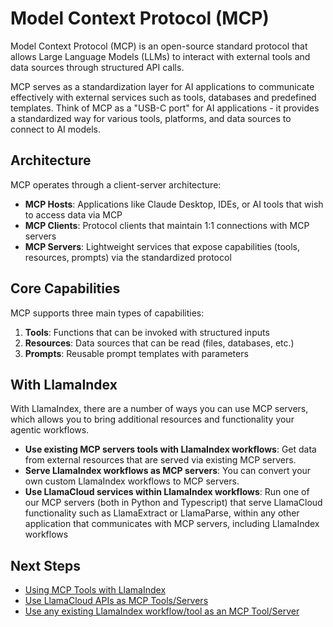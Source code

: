 # Model Context Protocol (MCP)

Model Context Protocol (MCP) is an open-source standard protocol that allows Large Language Models (LLMs) to interact with external tools and data sources through structured API calls.

MCP serves as a standardization layer for AI applications to communicate effectively with external services such as tools, databases and predefined templates. Think of MCP as a "USB-C port" for AI applications - it provides a standardized way for various tools, platforms, and data sources to connect to AI models.

## Architecture

MCP operates through a client-server architecture:

- **MCP Hosts**: Applications like Claude Desktop, IDEs, or AI tools that wish to access data via MCP
- **MCP Clients**: Protocol clients that maintain 1:1 connections with MCP servers
- **MCP Servers**: Lightweight services that expose capabilities (tools, resources, prompts) via the standardized protocol

## Core Capabilities

MCP supports three main types of capabilities:

1. **Tools**: Functions that can be invoked with structured inputs
2. **Resources**: Data sources that can be read (files, databases, etc.)
3. **Prompts**: Reusable prompt templates with parameters

## With LlamaIndex

With LlamaIndex, there are a number of ways you can use MCP servers, which allows you to bring additional resources and functionality your agentic workflows.

- **Use existing MCP servers tools with LlamaIndex workflows**: Get data from external resources that are served via existing MCP servers.
- **Serve LlamaIndex workflows as MCP servers**: You can convert your own custom LlamaIndex workflows to MCP servers.
- **Use LlamaCloud services within LlamaIndex workflows**: Run one of our MCP servers (both in Python and Typescript) that serve LlamaCloud functionality such as LlamaExtract or LlamaParse, within any other application that communicates with MCP servers, including LlamaIndex workflows

## Next Steps

- [Using MCP Tools with LlamaIndex](./llamaindex_mcp.md)
- [Use LlamaCloud APIs as MCP Tools/Servers](./llamacloud_mcp.md)
- [Use any existing LlamaIndex workflow/tool as an MCP Tool/Server](./convert_existing.md)
